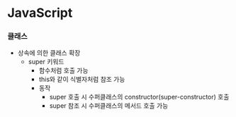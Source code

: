 # JavaScript
### 클래스
* 상속에 의한 클래스 확장
  * super 키워드
    * 함수처럼 호출 가능
    * this와 같이 식별자처럼 참조 가능
    * 동작
      * super 호출 시 수퍼클래스의 constructor(super-constructor) 호출
      * super 참조 시 수퍼클래스의 메서드 호출 가능